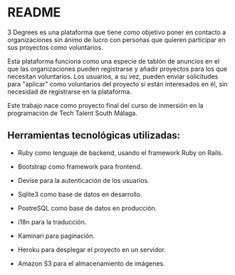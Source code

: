 # README

3 Degrees es una plataforma que tiene como objetivo poner en contacto a organizaciones sin ánimo de lucro con personas que quieren participar en sus proyectos como voluntarios.

Esta plataforma funciona como una especie de tablón de anuncios en el que las organizaciones pueden registrarse y añadir proyectos para los que necesitan voluntarios. Los usuarios, a su vez, pueden enviar solicitudes para "aplicar" como voluntarios del proyecto si están interesados en él, sin necesidad de registrarse en la plataforma.

Este trabajo nace como proyecto final del curso de inmersión en la programación de Tech Talent South Málaga.

## Herramientas tecnológicas utilizadas:

* Ruby como lenguaje de backend, usando el framework Ruby on Rails.

* Bootstrap como framework para frontend.

* Devise para la autenticación de los usuarios.

* Sqlite3 como base de datos en desarrollo.

* PostreSQL como base de datos en producción.

* i18n para la traducción.

* Kaminari para paginación.

* Heroku para desplegar el proyecto en un servidor.

* Amazon S3 para el almacenamiento de imágenes.
